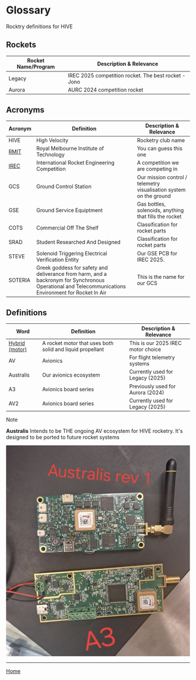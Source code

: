 # Glossary

Rocktry definitions for HIVE

## Rockets

| Rocket Name/Program | Description & Relevance |
| --- | --- |
| Legacy | IREC 2025 competition rocket. The best rocket - Jono |
| Aurora | AURC 2024 competition rocket|

## Acronyms

| Acronym | Definition | Description & Relevance |
| --- | --- | --- |
| HIVE | High Velocity | Rocketry club name |
| [RMIT](https://www.rmit.edu.au/) | Royal Melbourne Institute of Technology | You can guess this one |
| [IREC](https://www.soundingrocket.org/2025-irec.html) | International Rocket Engineering Competition | A competition we are competing in |
| GCS | Ground Control Station | Our mission control / telemetry visualisation system on the ground |
| GSE | Ground Service Equiptment | Gas bottles, solenoids, anything that fills the rocket |
| COTS | Commercial Off The Shelf | Classification for rocket parts |
| SRAD | Student Researched And Designed | Classification for rocket parts |
| STEVE | Solenoid Triggering Electrical Verification Entity | Our GSE PCB for IREC 2025. |
| SOTERIA | Greek goddess for safety and deliverance from harm, and a backronym for Synchronous Operational and Telecommunications Environment for Rocket In Air | This is the name for our GCS |



## Definitions

| Word | Definition | Description & Relevance |
| --- | --- | --- |
| [Hybrid (motor)](https://en.wikipedia.org/wiki/Hybrid-propellant_rocket) | A rocket motor that uses both solid and liquid propellant | This is our 2025 IREC motor choice |
| AV | Avionics | For flight telemetry systems |
| Australis | Our avionics ecosystem | Currently used for Legacy (2025) |
| A3 | Avionics board series  | Previously used for Aurora (2024) |
| AV2 | Avionics board series  | Currently used for Legacy (2025) |

> [!NOTE]
> **Australis** Intends to be THE ongoing AV ecosystem for HIVE rocketry. It's designed to be ported to future rocket systems

![AV Board Comparison](assets/A3-Australis-rev1.png)


---

[Home](../README.md)
